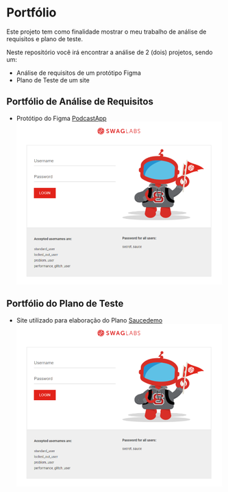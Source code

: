 # Portfólio
Este projeto tem como finalidade mostrar o meu trabalho de análise de requisitos e plano de teste.

Neste repositório você irá encontrar a análise de 2 (dois) projetos, sendo um:

- Análise de requisitos de um protótipo Figma
- Plano de Teste de um site

## Portfólio de Análise de Requisitos

- Protótipo do Figma [PodcastApp](https://www.google.com)
![Referência Protótipo](./img/site-saucedemo.png)

## Portfólio do Plano de Teste

- Site utilizado para elaboração do Plano [Saucedemo](https://www.saucedemo.com/v1/)
![Home Site Saucedemo](./img/site-saucedemo.png)